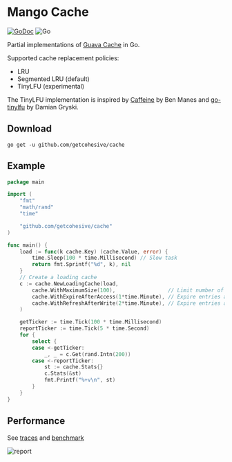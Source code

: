 # Mango Cache
[![GoDoc](https://godoc.org/github.com/getcohesive/cache?status.svg)](https://godoc.org/github.com/getcohesive/cache)
![Go](https://github.com/getcohesive/cache/workflows/Go/badge.svg)

Partial implementations of [Guava Cache](https://github.com/google/guava) in Go.

Supported cache replacement policies:

- LRU
- Segmented LRU (default)
- TinyLFU (experimental)

The TinyLFU implementation is inspired by
[Caffeine](https://github.com/ben-manes/caffeine) by Ben Manes and
[go-tinylfu](https://github.com/dgryski/go-tinylfu) by Damian Gryski.

## Download

```
go get -u github.com/getcohesive/cache
```

## Example

```go
package main

import (
	"fmt"
	"math/rand"
	"time"

	"github.com/getcohesive/cache"
)

func main() {
	load := func(k cache.Key) (cache.Value, error) {
		time.Sleep(100 * time.Millisecond) // Slow task
		return fmt.Sprintf("%d", k), nil
	}
	// Create a loading cache
	c := cache.NewLoadingCache(load,
		cache.WithMaximumSize(100),                 // Limit number of entries in the cache.
		cache.WithExpireAfterAccess(1*time.Minute), // Expire entries after 1 minute since last accessed.
		cache.WithRefreshAfterWrite(2*time.Minute), // Expire entries after 2 minutes since last created.
	)

	getTicker := time.Tick(100 * time.Millisecond)
	reportTicker := time.Tick(5 * time.Second)
	for {
		select {
		case <-getTicker:
			_, _ = c.Get(rand.Intn(200))
		case <-reportTicker:
			st := cache.Stats{}
			c.Stats(&st)
			fmt.Printf("%+v\n", st)
		}
	}
}
```

## Performance

See [traces](traces/) and [benchmark](https://github.com/getcohesive/cache/wiki/Benchmark)

![report](traces/report.png)

